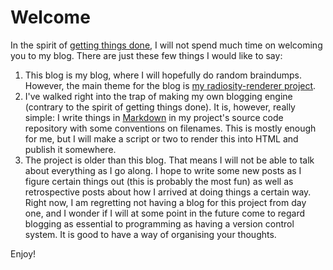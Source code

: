 Welcome
=======

In the spirit of [getting things done][done], I will not spend much time on welcoming you to my blog. There are just these few things I would like to say:

 1. This blog is my blog, where I will hopefully do random braindumps. However, the main theme for the blog is [my radiosity-renderer project][project].
 2. I've walked right into the trap of making my own blogging engine (contrary to the spirit of getting things done). It is, however, really simple: I write things in [Markdown][markdown] in my project's source code repository with some conventions on filenames. This is mostly enough for me, but I will make a script or two to render this into HTML and publish it somewhere.
 3. The project is older than this blog. That means I will not be able to talk about everything as I go along. I hope to write some new posts as I figure certain things out (this is probably the most fun) as well as retrospective posts about how I arrived at doing things a certain way. Right now, I am regretting not having a blog for this project from day one, and I wonder if I will at some point in the future come to regard blogging as essential to programming as having a version control system. It is good to have a way of organising your thoughts.

Enjoy!

[done]: http://www.brepettis.com/blog/2009/3/3/the-cult-of-done-manifesto.html
[project]: http://munkeliv.ath.cx/~mag/hg/hgwebdir.cgi/simplemodel/
[markdown]: http://daringfireball.net/projects/markdown/

